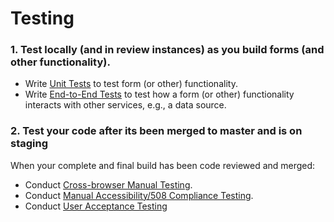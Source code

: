 # Testing


### 1. Test locally (and in review instances) as you build forms (and other functionality).

* Write [Unit Tests](unit-testing.md) to test form (or other) functionality.
* Write [End-to-End Tests](end-to-end-testing.md) to test how a form (or other) functionality interacts with other services, e.g., a data source.


<!--### 2. Create a Pull Request and request a Code Review

* When you push a branch, automated tests will run to test the following
  * Accessibility/508 Compliance
  * Others - TODO - Melissa/James to fill in here.
-->

### 2. Test your code after its been merged to master and is on staging

When your complete and final build has been code reviewed and merged:

* Conduct [Cross-browser Manual Testing](cross-browser-manual-testing.md).
* Conduct [Manual Accessibility/508 Compliance Testing](../../Request-Reviews/request-508-review.md#step-2-manually-test-your-code-for-accessibility508-compliance).
* Conduct [User Acceptance Testing](https://github.com/department-of-veterans-affairs/vets.gov-team/blob/master/Work%20Practices/Product%20Management/UserAcceptanceTesting.md)
